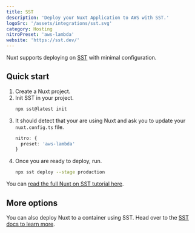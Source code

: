```yaml
---
title: SST
description: 'Deploy your Nuxt Application to AWS with SST.'
logoSrc: '/assets/integrations/sst.svg'
category: Hosting
nitroPreset: 'aws-lambda'
website: 'https://sst.dev/'
---
```


Nuxt supports deploying on [SST](https://sst.dev/) with minimal configuration.

## Quick start

1. Create a Nuxt project.
2. Init SST in your project.
   ```bash
   npx sst@latest init
   ```
3. It should detect that your are using Nuxt and ask you to update your `nuxt.config.ts` file.
   ```ts
   nitro: {
     preset: 'aws-lambda'
   }
   ```
4. Once you are ready to deploy, run.
   ```bash
   npx sst deploy --stage production
   ```

You can [read the full Nuxt on SST tutorial here](https://sst.dev/docs/start/aws/nuxt).

## More options

You can also deploy Nuxt to a container using SST. Head over to the [SST docs to learn more](https://sst.dev/docs/start/aws/nuxt).

